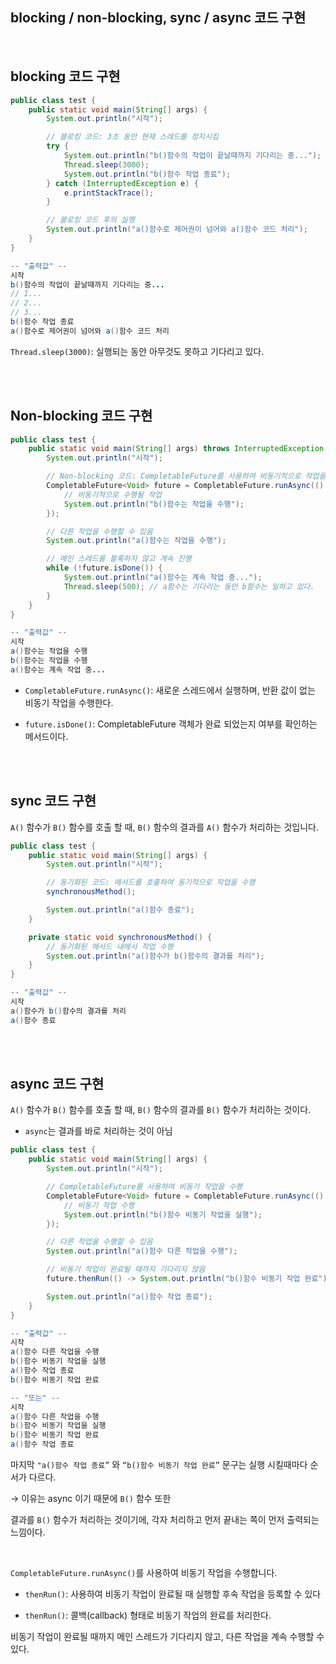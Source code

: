 ## blocking / non-blocking, sync / async 코드 구현

<br/>

## blocking 코드 구현

```java
public class test {
    public static void main(String[] args) {
        System.out.println("시작");

        // 블로킹 코드: 3초 동안 현재 스레드를 정지시킴
        try {
            System.out.println("b()함수의 작업이 끝날때까지 기다리는 중...");
            Thread.sleep(3000);
            System.out.println("b()함수 작업 종료");
        } catch (InterruptedException e) {
            e.printStackTrace();
        }

        // 블로킹 코드 후의 실행
        System.out.println("a()함수로 제어권이 넘어와 a()함수 코드 처리");
    }
}

-- "출력값" --
시작
b()함수의 작업이 끝날때까지 기다리는 중...
// 1...
// 2...
// 3...
b()함수 작업 종료
a()함수로 제어권이 넘어와 a()함수 코드 처리
```

`Thread.sleep(3000)`: 실행되는 동안 아무것도 못하고 기다리고 있다.

<br/><br/>

## Non-blocking 코드 구현

```java
public class test {
    public static void main(String[] args) throws InterruptedException {
        System.out.println("시작");

        // Non-blocking 코드: CompletableFuture를 사용하여 비동기적으로 작업을 수행
        CompletableFuture<Void> future = CompletableFuture.runAsync(() -> {
            // 비동기적으로 수행될 작업
            System.out.println("b()함수는 작업을 수행");
        });

        // 다른 작업을 수행할 수 있음
        System.out.println("a()함수는 작업을 수행");

        // 메인 스레드를 블록하지 않고 계속 진행
        while (!future.isDone()) {
            System.out.println("a()함수는 계속 작업 중...");
            Thread.sleep(500); // a함수는 기다리는 동안 b함수는 일하고 있다.
        }
    }
}

-- "출력값" --
시작
a()함수는 작업을 수행
b()함수는 작업을 수행
a()함수는 계속 작업 중...
```

- `CompletableFuture.runAsync()`:  새로운 스레드에서 실행하며, 반환 값이 없는 비동기 작업을 수행한다.
    
- `future.isDone()`: CompletableFuture 객체가 완료 되었는지 여부를 확인하는 메서드이다.

<br/><br/>

## sync 코드 구현

`A()` 함수가 `B()` 함수를 호출 할 때, `B()` 함수의 결과를 `A()` 함수가 처리하는 것입니다.

```java
public class test {
    public static void main(String[] args) {
        System.out.println("시작");

        // 동기화된 코드: 메서드를 호출하여 동기적으로 작업을 수행
        synchronousMethod();

        System.out.println("a()함수 종료");
    }

    private static void synchronousMethod() {
        // 동기화된 메서드 내에서 작업 수행
        System.out.println("a()함수가 b()함수의 결과를 처리");
    }
}

-- "출력값" --
시작
a()함수가 b()함수의 결과를 처리
a()함수 종료
```

<br/><br/>

## async 코드 구현

`A()` 함수가 `B()` 함수를 호출 할 때, `B()` 함수의 결과를 `B()` 함수가 처리하는 것이다.

- `async`는 결과를 바로 처리하는 것이 아님

```java
public class test {
    public static void main(String[] args) {
        System.out.println("시작");

        // CompletableFuture를 사용하여 비동기 작업을 수행
        CompletableFuture<Void> future = CompletableFuture.runAsync(() -> {
            // 비동기 작업 수행
            System.out.println("b()함수 비동기 작업을 실행");
        });

        // 다른 작업을 수행할 수 있음
        System.out.println("a()함수 다른 작업을 수행");

        // 비동기 작업이 완료될 때까지 기다리지 않음
        future.thenRun(() -> System.out.println("b()함수 비동기 작업 완료"));

        System.out.println("a()함수 작업 종료");
    }
}

-- "출력값" --
시작
a()함수 다른 작업을 수행
b()함수 비동기 작업을 실행
a()함수 작업 종료
b()함수 비동기 작업 완료

-- "또는" -- 
시작
a()함수 다른 작업을 수행
b()함수 비동기 작업을 실행
b()함수 비동기 작업 완료
a()함수 작업 종료
```

마지막 `"a()함수 작업 종료”` 와 `“b()함수 비동기 작업 완료”` 문구는 실행 시킬때마다 순서가 다르다. 

→ 이유는 async 이기 때문에 `B()` 함수 또한 

결과를 `B()` 함수가 처리하는 것이기에, 각자 처리하고 먼저 끝내는 쪽이 먼저 출력되는 느낌이다.

<br/>

`CompletableFuture.runAsync()`를 사용하여 비동기 작업을 수행합니다. 

- `thenRun()`: 사용하여 비동기 작업이 완료될 때 실행할 후속 작업을 등록할 수 있다

- `thenRun()`: 콜백(callback) 형태로 비동기 작업의 완료를 처리한다.

비동기 작업이 완료될 때까지 메인 스레드가 기다리지 않고, 다른 작업을 계속 수행할 수 있다.